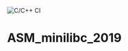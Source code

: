 ![C/C++ CI](https://github.com/Encorpluptit/ASM_minilibc_2019/workflows/C/C++%20CI/badge.svg)
# ASM_minilibc_2019
